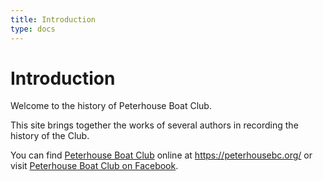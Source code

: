 ```yaml
---
title: Introduction
type: docs
---
```


# Introduction

Welcome to the history of Peterhouse Boat Club.

This site brings together the works of several authors in recording the history of the Club.

You can find [Peterhouse Boat Club](https://peterhousebc.org/) online at <https://peterhousebc.org/> 
or visit [Peterhouse Boat Club on Facebook](https://www.facebook.com/Peterhousebc/).
